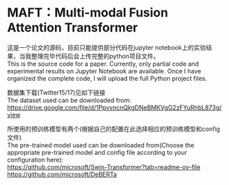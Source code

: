 # MAFT：Multi-modal Fusion Attention Transformer
这是一个论文的源码，目前只能提供部分代码在jupyter notebook上的实验结果，当我整理完毕代码后会上传完整的python项目文件。  
This is the source code for a paper. Currently, only partial code and experimental results on Jupyter Notebook are available. Once I have organized the complete code, I will upload the full Python project files.

数据集下载(Twitter15/17)见如下链接  
The dataset used can be downloaded from:   
https://drive.google.com/file/d/1PpvvncnQkgDNeBMKVgG2zFYuRhbL873g/view

所使用的预训练模型有两个(根据自己的配置在此选择相应的预训练模型和config文件)  
The pre-trained model used can be downloaded from(Choose the appropriate pre-trained model and config file according to your configuration here):  
https://github.com/microsoft/Swin-Transformer?tab=readme-ov-file  
https://github.com/microsoft/DeBERTa  

